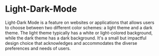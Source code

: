 # Light-Dark-Mode

Light-Dark Mode is a feature on websites or applications that allows users to choose between two different color schemes: a light theme and a dark theme. The light theme typically has a white or light-colored background, while the dark theme has a dark background. It's a small but impactful design choice that acknowledges and accommodates the diverse preferences and needs of users.






